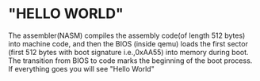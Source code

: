 # "HELLO WORLD" 
The assembler(NASM) compiles the assembly code(of length 512 bytes) into machine code, and then the BIOS (inside qemu) loads the first sector (first 512 bytes with boot signature i.e.,0xAA55) into memory during boot. The transition from BIOS to code marks the beginning of the boot process. If everything goes you will see "Hello World"
